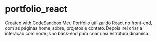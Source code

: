 # portfolio_react
Created with CodeSandbox
Meu Portfólio utilizando React no front-end, com as páginas home, sobre, projetos e contato.
Depois irei criar a interação com node.js no back-end para criar uma estrutura dinamica.
